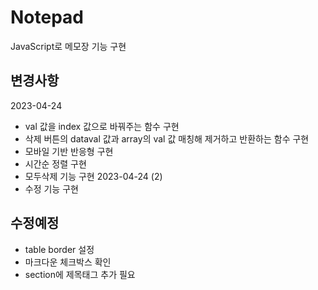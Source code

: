 # Notepad
JavaScript로 메모장 기능 구현
## 변경사항
2023-04-24
- val 값을 index 값으로 바꿔주는 함수 구현
- 삭제 버튼의 dataval 값과 array의 val 값 매칭해 제거하고 반환하는 함수 구현
- 모바일 기반 반응형 구현
- 시간순 정렬 구현
- 모두삭제 기능 구현
2023-04-24 (2)
- 수정 기능 구현

## 수정예정
- table border 설정
- 마크다운 체크박스 확인
- section에 제목태그 추가 필요
